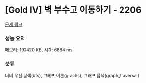 # [Gold IV] 벽 부수고 이동하기 - 2206 

[문제 링크](https://www.acmicpc.net/problem/2206) 

### 성능 요약

메모리: 190420 KB, 시간: 6884 ms

### 분류

너비 우선 탐색(bfs), 그래프 이론(graphs), 그래프 탐색(graph_traversal)

